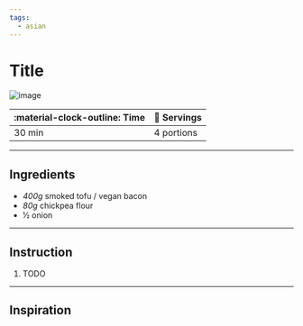 ```yaml
---
tags:
  - asian
---
```


# Title

![image](image.jpg)

| :material-clock-outline: Time | :fork_and_knife: Servings |
|-------------------------------|---------------------------|
| 30 min                        | 4 portions                |

---

## Ingredients

- _400g_ smoked tofu / vegan bacon
- _80g_ chickpea flour
- ½ onion

---

## Instruction

1. TODO

---

## Inspiration
